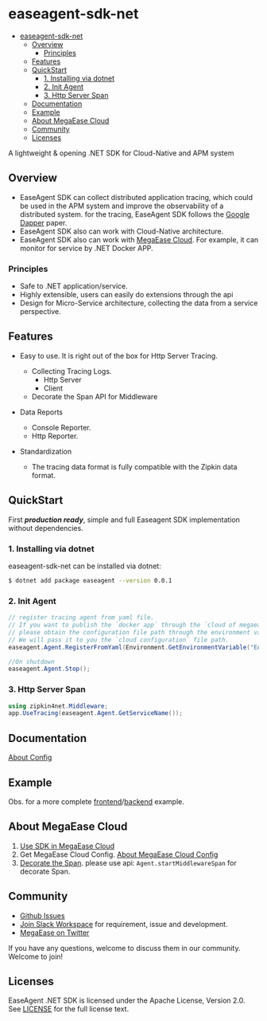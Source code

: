# easeagent-sdk-net
- [easeagent-sdk-net](#easeagent-sdk-net)
  - [Overview](#overview)
    - [Principles](#principles)
  - [Features](#features)
  - [QuickStart](#quickstart)
    - [1. Installing via dotnet](#1-installing-via-dotnet)
    - [2. Init Agent](#2-init-agent)
    - [3. Http Server Span](#3-http-server-span)
  - [Documentation](#documentation)
  - [Example](#example)
  - [About MegaEase Cloud](#about-megaease-cloud)
  - [Community](#community)
  - [Licenses](#licenses)


A lightweight & opening .NET SDK for Cloud-Native and APM system
## Overview

- EaseAgent SDK can collect distributed application tracing, which could be used in the APM system and improve the observability of a distributed system. for the tracing, EaseAgent SDK follows the [Google Dapper](https://research.google/pubs/pub36356/) paper. 
- EaseAgent SDK also can work with Cloud-Native architecture.
- EaseAgent SDK also can work with [MegaEase Cloud](https://cloud.megaease.com/). For example, it can monitor for service by .NET Docker APP.

### Principles
- Safe to .NET application/service.
- Highly extensible, users can easily do extensions through the api
- Design for Micro-Service architecture, collecting the data from a service perspective.

## Features
* Easy to use. It is right out of the box for Http Server Tracing.
  * Collecting Tracing Logs.
    * Http Server
    * Client
  * Decorate the Span API for Middleware

* Data Reports
  * Console Reporter.
  * Http Reporter.

* Standardization
    * The tracing data format is fully compatible with the Zipkin data format.

## QuickStart
First ***production ready***, simple and full Easeagent SDK implementation without dependencies.
### 1. Installing via dotnet

easeagent-sdk-net can be installed via dotnet:
```bash
$ dotnet add package easeagent --version 0.0.1
```

### 2. Init Agent
```csharp
// register tracing agent from yaml file.
// If you want to publish the `docker app` through the `cloud of megaease` and send the monitoring data to the `cloud`, 
// please obtain the configuration file path through the environment variable `EASEAGENT_CONFIG`.
// We will pass it to you the `cloud configuration` file path.
easeagent.Agent.RegisterFromYaml(Environment.GetEnvironmentVariable("EASEAGENT_CONFIG"));//by default: Console Reporter

//On shutdown
easeagent.Agent.Stop();
```

### 3. Http Server Span
```csharp
using zipkin4net.Middleware;
app.UseTracing(easeagent.Agent.GetServiceName());
```
## Documentation
[About Config](./doc/about-config.md)
## Example
Obs. for a more complete [frontend](./Examples/aspnetcore/frontend/)/[backend](./Examples/aspnetcore/backend/) example.

## About MegaEase Cloud 
1. [Use SDK in MegaEase Cloud](./doc/how-to-use.md)
2. Get MegaEase Cloud Config. [About MegaEase Cloud Config](./doc/megaease-cloud-config.md)
3. [Decorate the Span](./doc/middleware-span.md). please use api: `Agent.startMiddlewareSpan` for decorate Span.

## Community

* [Github Issues](https://github.com/megaease/easeagent-sdk-php/issues)
* [Join Slack Workspace](https://join.slack.com/t/openmegaease/shared_invite/zt-upo7v306-lYPHvVwKnvwlqR0Zl2vveA) for requirement, issue and development.
* [MegaEase on Twitter](https://twitter.com/megaease)

If you have any questions, welcome to discuss them in our community. Welcome to join!


## Licenses
EaseAgent .NET SDK is licensed under the Apache License, Version 2.0. See [LICENSE](./LICENSE) for the full license text.

